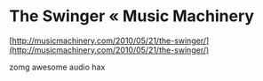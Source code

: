 <!--
id: 638737526
link: http://tumblr.atmos.org/post/638737526/the-swinger-music-machinery
slug: the-swinger-music-machinery
date: Thu May 27 2010 15:20:22 GMT-0700 (PDT)
publish: 2010-05-027
tags: 
title: The Swinger « Music Machinery
-->


The Swinger « Music Machinery
=============================

[http://musicmachinery.com/2010/05/21/the-swinger/](http://musicmachinery.com/2010/05/21/the-swinger/)

zomg awesome audio hax

